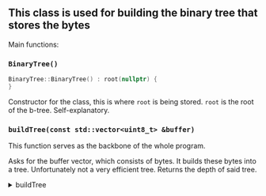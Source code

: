 ## This class is used for building the binary tree that stores the bytes

Main functions:

### `BinaryTree()`

 ```c++
 BinaryTree::BinaryTree() : root(nullptr) {
 }
```

Constructor for the class, this is where `root` is being stored. `root` is the root of the b-tree. Self-explanatory.

### `buildTree(const std::vector<uint8_t> &buffer)`

This function serves as the backbone of the whole program.

Asks for the buffer vector, which consists of bytes. It builds these bytes into a tree. Unfortunately not a very
efficient tree.
Returns the depth of said tree.

<details>
<summary style="cursor: pointer; user-select: none"> buildTree</summary>
```c++
uint8_t BinaryTree::buildTree(const std::vector<uint8_t> &buffer) {
    if (buffer.empty()) return 0;

    root = new Node(buffer[0]);

    if (buffer.size() == 1) return 1;

    std::queue<Node *> nodeQueue;
    nodeQueue.push(root);

    size_t index = 1;
    uint8_t depth = 0;

    while (!nodeQueue.empty()) {
        const size_t levelSize = nodeQueue.size();
        ++depth;

        for (size_t i = 0; i < levelSize; ++i) {
            Node *current = nodeQueue.front();
            nodeQueue.pop();

            if (index < buffer.size()) {
                current->left = new Node(buffer[index++]);
                nodeQueue.push(current->left);
            }
            if (index < buffer.size()) {
                current->right = new Node(buffer[index++]);
                nodeQueue.push(current->right);
            }
        }

        if (depth == 255)break;
    }
    return depth;

}

```

</details>


